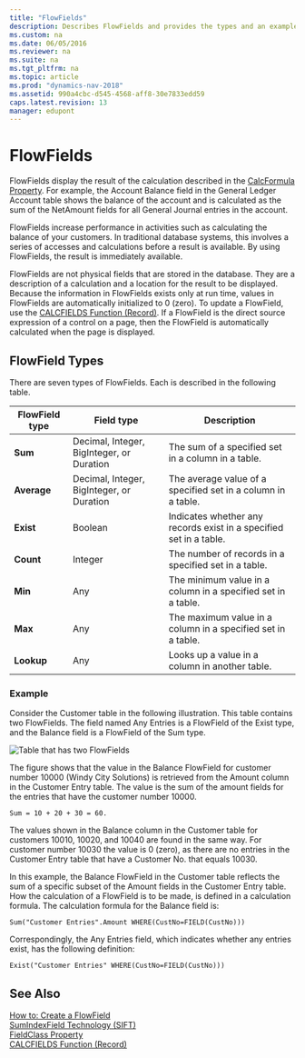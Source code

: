 ```yaml
---
title: "FlowFields"
description: Describes FlowFields and provides the types and an example.
ms.custom: na
ms.date: 06/05/2016
ms.reviewer: na
ms.suite: na
ms.tgt_pltfrm: na
ms.topic: article
ms.prod: "dynamics-nav-2018"
ms.assetid: 990a4cbc-d545-4568-aff8-30e7833edd59
caps.latest.revision: 13
manager: edupont
---
```

# FlowFields
FlowFields display the result of the calculation described in the [CalcFormula Property](CalcFormula-Property.md). For example, the Account Balance field in the General Ledger Account table shows the balance of the account and is calculated as the sum of the NetAmount fields for all General Journal entries in the account.  
  
 FlowFields increase performance in activities such as calculating the balance of your customers. In traditional database systems, this involves a series of accesses and calculations before a result is available. By using FlowFields, the result is immediately available.  
  
 FlowFields are not physical fields that are stored in the database. They are a description of a calculation and a location for the result to be displayed. Because the information in FlowFields exists only at run time, values in FlowFields are automatically initialized to 0 \(zero\). To update a FlowField, use the [CALCFIELDS Function \(Record\)](CALCFIELDS-Function--Record-.md). If a FlowField is the direct source expression of a control on a page, then the FlowField is automatically calculated when the page is displayed.  
  
## FlowField Types  
 There are seven types of FlowFields. Each is described in the following table.  
  
|FlowField type|Field type|Description|  
|--------------------|----------------|-----------------|  
|**Sum**|Decimal, Integer, BigInteger, or Duration|The sum of a specified set in a column in a table.|  
|**Average**|Decimal, Integer, BigInteger, or Duration|The average value of a specified set in a column in a table.|  
|**Exist**|Boolean|Indicates whether any records exist in a specified set in a table.|  
|**Count**|Integer|The number of records in a specified set in a table.|  
|**Min**|Any|The minimum value in a column in a specified set in a table.|  
|**Max**|Any|The maximum value in a column in a specified set in a table.|  
|**Lookup**|Any|Looks up a value in a column in another table.|  
  
### Example  
 Consider the Customer table in the following illustration. This table contains two FlowFields. The field named Any Entries is a FlowField of the Exist type, and the Balance field is a FlowField of the Sum type.  
  
 ![Table that has two FlowFields](media/NAV_ADG_Diag_3.png "NAV\_ADG\_Diag\_3")  
  
 The figure shows that the value in the Balance FlowField for customer number 10000 \(Windy City Solutions\) is retrieved from the Amount column in the Customer Entry table. The value is the sum of the amount fields for the entries that have the customer number 10000.  
  
```  
Sum = 10 + 20 + 30 = 60.  
```  
  
 The values shown in the Balance column in the Customer table for customers 10010, 10020, and 10040 are found in the same way. For customer number 10030 the value is 0 \(zero\), as there are no entries in the Customer Entry table that have a Customer No. that equals 10030.  
  
 In this example, the Balance FlowField in the Customer table reflects the sum of a specific subset of the Amount fields in the Customer Entry table. How the calculation of a FlowField is to be made, is defined in a calculation formula. The calculation formula for the Balance field is:  
  
```  
Sum("Customer Entries".Amount WHERE(CustNo=FIELD(CustNo)))  
```  
  
 Correspondingly, the Any Entries field, which indicates whether any entries exist, has the following definition:  
  
```  
Exist("Customer Entries" WHERE(CustNo=FIELD(CustNo)))  
```  
  
## See Also  
 [How to: Create a FlowField](How-to--Create-a-FlowField.md)   
 [SumIndexField Technology \(SIFT\)](SumIndexField-Technology--SIFT-.md)   
 [FieldClass Property](FieldClass-Property.md)   
 [CALCFIELDS Function \(Record\)](CALCFIELDS-Function--Record-.md)